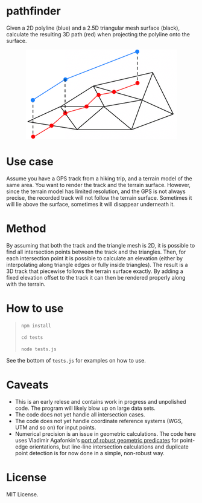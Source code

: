 # pathfinder

Given a 2D polyline (blue) and a 2.5D triangular mesh surface (black), calculate the resulting 3D path (red) when projecting the polyline onto the surface.

<p align="center">
<img src="https://github.com/kristoffer-dyrkorn/pathfinder/blob/main/images/pathfinding.png">
</p>

# Use case

Assume you have a GPS track from a hiking trip, and a terrain model of the same area. You want to render the track and the terrain surface. However, since the terrain model has limited resolution, and the GPS is not always precise, the recorded track will not follow the terrain surface. Sometimes it will lie above the surface, sometimes it will disappear underneath it.

# Method

By assuming that both the track and the triangle mesh is 2D, it is possible to find all intersection points between the track and the triangles. Then, for each intersection point it is possible to calculate an elevation (either by interpolating along triangle edges or fully inside triangles). The result is a 3D track that piecewise follows the terrain surface exactly. By adding a fixed elevation offset to the track it can then be rendered properly along with the terrain.

# How to use

> `npm install`
>
> `cd tests`
>
> `node tests.js`

See the bottom of `tests.js` for examples on how to use.

# Caveats

- This is an early relese and contains work in progress and unpolished code. The program will likely blow up on large data sets.
- The code does not yet handle all intersection cases.
- The code does not yet handle coordinate reference systems (WGS, UTM and so on) for input points.
- Numerical precision is an issue in geometric calculations. The code here uses Vladimir Agafonkin's [port of robust geometric predicates](https://github.com/mourner/robust-predicates) for point-edge orientations, but line-line intersection calculations and duplicate point detection is for now done in a simple, non-robust way.

# License

MIT License.
